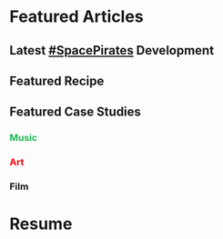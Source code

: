 # Featured Articles

<Feature article="blog/2022/12/20/2022-Summarized.md" />

## Latest [#SpacePirates](/tags/#Space-Pirates) Development

<Feature article="blog/2022/2/28/UpdatedPlanForSpacePirates.md" />

## Featured Recipe

<Feature article="blog/2021/3/28/Cajun-Chicken-Parmesan-Penne.md" />

## Featured Case Studies

### <span style="color:#1DB954">Music</span>

<Feature article="blog/2021/11/8/Cloud-Nothings.md" />

### <span style="color:red">Art</span>

<Feature article="blog/2014/8/11/Richard-Serra-Transversal-2.md" />

### Film

<Feature article="blog/2021/11/18/Annihilation.md" />

# Resume

<Resume />
